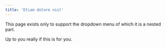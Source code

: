 ```yaml
---
title: 'Etiam dolore nisl'
---
```


This page exists only to support the dropdown menu of which it is a nested part.

Up to you really if this is for you.
